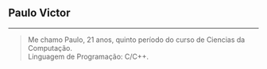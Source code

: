 ## Paulo Victor  
-------------------------------------
>Me chamo Paulo, 21 anos, quinto período do curso de Ciencias da Computação.  
>Linguagem de Programação: C/C++. 
 
